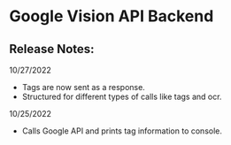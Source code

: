 # Google Vision API Backend

## Release Notes:
10/27/2022
<ul>
	<li>
		Tags are now sent as a response.
	</li>
	<li>
		Structured for different types of calls like tags and ocr.
	</li>
</ul>
10/25/2022
<ul>
	<li>
	Calls Google API and prints tag information to console.
	</li>
</ul>

